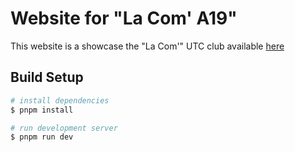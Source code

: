# Website for "La Com' A19"

This website is a showcase the "La Com'" UTC club available [here](https://assos.utc.fr/comedmus/2019/)

## Build Setup

``` bash
# install dependencies
$ pnpm install

# run development server
$ pnpm run dev
```
